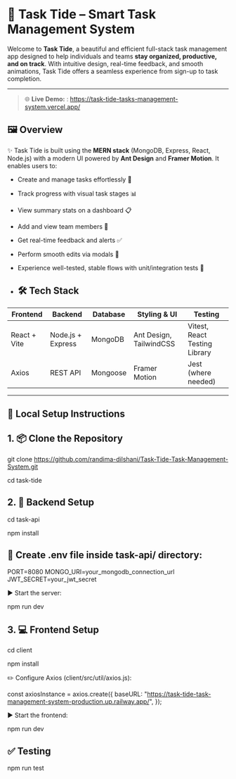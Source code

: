# 🚀 Task Tide – Smart Task Management System

Welcome to **Task Tide**, a beautiful and efficient full-stack task management app designed to help individuals and teams **stay organized, productive, and on track**. With intuitive design, real-time feedback, and smooth animations, Task Tide offers a seamless experience from sign-up to task completion.

---
> 🌐 **Live Demo:** : https://task-tide-tasks-management-system.vercel.app/

## 🖼️ Overview

✨ Task Tide is built using the **MERN stack** (MongoDB, Express, React, Node.js) with a modern UI powered by **Ant Design** and **Framer Motion**. It enables users to:

- Create and manage tasks effortlessly 📝  
- Track progress with visual task stages 📊  
- View summary stats on a dashboard 📋  
- Add and view team members 👥  
- Get real-time feedback and alerts ✅  
- Perform smooth edits via modals 🎯  
- Experience well-tested, stable flows with unit/integration tests 🧪

- ## 🛠️ Tech Stack

| Frontend | Backend | Database | Styling & UI | Testing |
|---------|---------|----------|--------------|---------|
| React + Vite | Node.js + Express | MongoDB | Ant Design, TailwindCSS | Vitest, React Testing Library |
| Axios | REST API | Mongoose | Framer Motion | Jest (where needed) |


---

## 🚀 Local Setup Instructions

## 1. 📦 Clone the Repository

git clone https://github.com/randima-dilshani/Task-Tide-Task-Management-System.git

cd task-tide

## 2. 🔁 Backend Setup

cd task-api

npm install

## 📄 Create .env file inside task-api/ directory:

PORT=8080
MONGO_URI=your_mongodb_connection_url
JWT_SECRET=your_jwt_secret

▶️ Start the server:

npm run dev

## 3. 💻 Frontend Setup

cd client

npm install

✏️ Configure Axios (client/src/util/axios.js):

const axiosInstance = axios.create({
  baseURL: "https://task-tide-task-management-system-production.up.railway.app/", 
});

▶️ Start the frontend:

npm run dev

## ✅ Testing

npm run test
